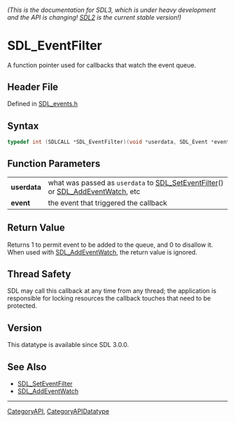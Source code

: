 ###### (This is the documentation for SDL3, which is under heavy development and the API is changing! [SDL2](https://wiki.libsdl.org/SDL2/) is the current stable version!)
# SDL_EventFilter

A function pointer used for callbacks that watch the event queue.

## Header File

Defined in [SDL_events.h](https://github.com/libsdl-org/SDL/blob/main/include/SDL3/SDL_events.h)

## Syntax

```c
typedef int (SDLCALL *SDL_EventFilter)(void *userdata, SDL_Event *event);
```

## Function Parameters

|                  |                                                                                                                            |
| ---------------- | -------------------------------------------------------------------------------------------------------------------------- |
| **userdata**     | what was passed as `userdata` to [SDL_SetEventFilter](SDL_SetEventFilter)() or [SDL_AddEventWatch](SDL_AddEventWatch), etc |
| **event**        | the event that triggered the callback                                                                                      |

## Return Value

Returns 1 to permit event to be added to the queue, and 0 to disallow it.
When used with [SDL_AddEventWatch](SDL_AddEventWatch), the return value is
ignored.

## Thread Safety

SDL may call this callback at any time from any thread; the application is
responsible for locking resources the callback touches that need to be
protected.

## Version

This datatype is available since SDL 3.0.0.

## See Also

* [SDL_SetEventFilter](SDL_SetEventFilter)
* [SDL_AddEventWatch](SDL_AddEventWatch)

----
[CategoryAPI](CategoryAPI), [CategoryAPIDatatype](CategoryAPIDatatype)

